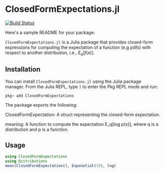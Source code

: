 # ClosedFormExpectations.jl

[![Build Status](https://github.com/biaslab/ClosedFormExpectations.jl/actions/workflows/CI.yml/badge.svg?branch=main)](https://github.com/biaslab/ClosedFormExpectations.jl/actions/workflows/CI.yml?query=branch%3Amain)

Here's a sample README for your package:

`ClosedFormExpectations.jl` is a Julia package that provides closed-form expressions for computing the expectation of a function (e.g pdfs) with respect to another distribution, i.e., $E_q[f(x)].$

## Installation

You can install `ClosedFormExpectations.jl` using the Julia package manager. From the Julia REPL, type `]` to enter the Pkg REPL mode and run:

```julia
pkg> add ClosedFormExpectations
```

The package exports the following:

ClosedFormExpectation: A struct representing the closed-form expectation.

meanlog: A function to compute the expectation E_q[log p(x)], where q is a distribution and p is a function.

## Usage

```julia
using ClosedFormExpectations
using Distributions
mean(ClosedFormExpectation(), Exponetial(10), log)
```